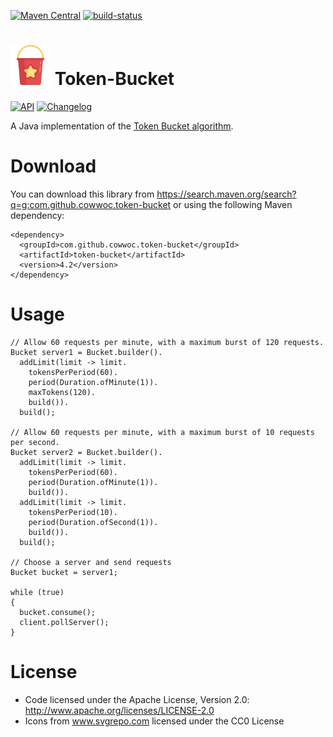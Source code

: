 [![Maven Central](https://maven-badges.herokuapp.com/maven-central/com.github.cowwoc.token-bucket/token-bucket/badge.svg)](https://search.maven.org/search?q=g:com.github.cowwoc.token-bucket)
[![build-status](../../workflows/Build/badge.svg)](../../actions?query=workflow%3ABuild)

# <img src="wiki/bucket.svg" width=64 height=64 alt="checklist"> Token-Bucket

[![API](https://img.shields.io/badge/api_docs-5B45D5.svg)](https://cowwoc.github.io/token-bucket/4.2/docs/api/)
[![Changelog](https://img.shields.io/badge/changelog-A345D5.svg)](wiki/Changelog.md)

A Java implementation of the [Token Bucket algorithm](https://en.wikipedia.org/wiki/Token_bucket).

# Download

You can download this library from https://search.maven.org/search?q=g:com.github.cowwoc.token-bucket or using
the following Maven dependency:

```
<dependency>
  <groupId>com.github.cowwoc.token-bucket</groupId>
  <artifactId>token-bucket</artifactId>
  <version>4.2</version>
</dependency>
```

# Usage

```
// Allow 60 requests per minute, with a maximum burst of 120 requests.
Bucket server1 = Bucket.builder().
  addLimit(limit -> limit.
    tokensPerPeriod(60).
    period(Duration.ofMinute(1)).
    maxTokens(120).
    build()).
  build();

// Allow 60 requests per minute, with a maximum burst of 10 requests per second.
Bucket server2 = Bucket.builder().
  addLimit(limit -> limit.
    tokensPerPeriod(60).
    period(Duration.ofMinute(1)).
    build()).
  addLimit(limit -> limit.
    tokensPerPeriod(10).
    period(Duration.ofSecond(1)).
    build()).
  build();

// Choose a server and send requests
Bucket bucket = server1;

while (true)
{
  bucket.consume();
  client.pollServer();
}
```

# License

* Code licensed under the Apache License, Version 2.0: http://www.apache.org/licenses/LICENSE-2.0
* Icons from www.svgrepo.com licensed under the CC0 License 